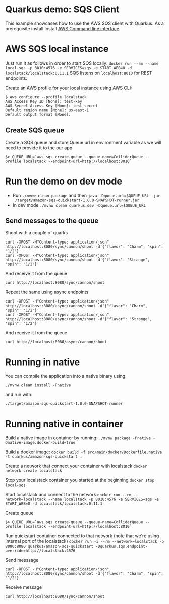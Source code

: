 # Quarkus demo: SQS Client

This example showcases how to use the AWS SQS client with Quarkus. As a prerequisite install Install [AWS Command line interface](https://docs.aws.amazon.com/cli/latest/userguide/cli-chap-install.html).

# AWS SQS local instance

Just run it as follows in order to start SQS locally:
`docker run --rm --name local-sqs -p 8010:4576 -e SERVICES=sqs -e START_WEB=0 -d localstack/localstack:0.11.1`
SQS listens on `localhost:8010` for REST endpoints.

Create an AWS profile for your local instance using AWS CLI:

```
$ aws configure --profile localstack
AWS Access Key ID [None]: test-key
AWS Secret Access Key [None]: test-secret
Default region name [None]: us-east-1
Default output format [None]:
```

## Create SQS queue

Create a SQS queue and store Queue url in environment variable as we will need to provide it to the our app
```
$> QUEUE_URL=`aws sqs create-queue --queue-name=ColliderQueue --profile localstack --endpoint-url=http://localhost:8010`
```

# Run the demo on dev mode

- Run `./mvnw clean package` and then `java -Dqueue.url=$QUEUE_URL -jar ./target/amazon-sqs-quickstart-1.0.0-SNAPSHOT-runner.jar`
- In dev mode `./mvnw clean quarkus:dev -Dqueue.url=$QUEUE_URL`

## Send messages to the queue
Shoot with a couple of quarks
```
curl -XPOST -H"Content-type: application/json" http://localhost:8080/sync/cannon/shoot -d'{"flavor": "Charm", "spin": "1/2"}'
curl -XPOST -H"Content-type: application/json" http://localhost:8080/sync/cannon/shoot -d'{"flavor": "Strange", "spin": "1/2"}'
```
And receive it from the queue
```
curl http://localhost:8080/sync/cannon/shoot
```

Repeat the same using async endpoints
```
curl -XPOST -H"Content-type: application/json" http://localhost:8080/async/cannon/shoot -d'{"flavor": "Charm", "spin": "1/2"}'
curl -XPOST -H"Content-type: application/json" http://localhost:8080/async/cannon/shoot -d'{"flavor": "Strange", "spin": "1/2"}'
```
And receive it from the queue
```
curl http://localhost:8080/async/cannon/shoot
```

# Running in native

You can compile the application into a native binary using:

`./mvnw clean install -Pnative`

and run with:

`./target/amazon-sqs-quickstart-1.0.0-SNAPSHOT-runner` 


# Running native in container

Build a native image in container by running:
`./mvnw package -Pnative -Dnative-image.docker-build=true`

Build a docker image:
`docker build -f src/main/docker/Dockerfile.native -t quarkus/amazon-sqs-quickstart .`

Create a network that connect your container with localstack
`docker network create localstack`

Stop your localstack container you started at the beginning
`docker stop local-sqs`

Start localstack and connect to the network
`docker run --rm --network=localstack --name localstack -p 8010:4576 -e SERVICES=sqs -e START_WEB=0 -d localstack/localstack:0.11.1`

Create queue
```
$> QUEUE_URL=`aws sqs create-queue --queue-name=ColliderQueue --profile localstack --endpoint-url=http://localhost:8010`
```
Run quickstart container connected to that network (note that we're using internal port of the localstack)
`docker run -i --rm --network=localstack -p 8080:8080 quarkus/amazon-sqs-quickstart -Dquarkus.sqs.endpoint-override=http://localstack:4576`

Send messsage
```
curl -XPOST -H"Content-type: application/json" http://localhost:8080/sync/cannon/shoot -d'{"flavor": "Charm", "spin": "1/2"}'
```

Receive message
```
curl http://localhost:8080/sync/cannon/shoot
```

